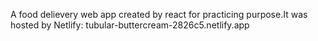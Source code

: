 A food delievery web app created by react for practicing purpose. It was hosted by Netlify: tubular-buttercream-2826c5.netlify.app
